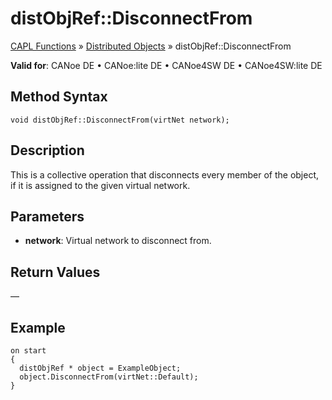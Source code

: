 # distObjRef::DisconnectFrom

[CAPL Functions](../../CAPLfunctions.md) » [Distributed Objects](../CAPLfunctionsDOOverview.md) » distObjRef::DisconnectFrom

**Valid for**: CANoe DE • CANoe:lite DE • CANoe4SW DE • CANoe4SW:lite DE

## Method Syntax

```plaintext
void distObjRef::DisconnectFrom(virtNet network);
```

## Description

This is a collective operation that disconnects every member of the object, if it is assigned to the given virtual network.

## Parameters

- **network**: Virtual network to disconnect from.

## Return Values

—

## Example

```plaintext
on start
{
  distObjRef * object = ExampleObject;
  object.DisconnectFrom(virtNet::Default);
}
```
